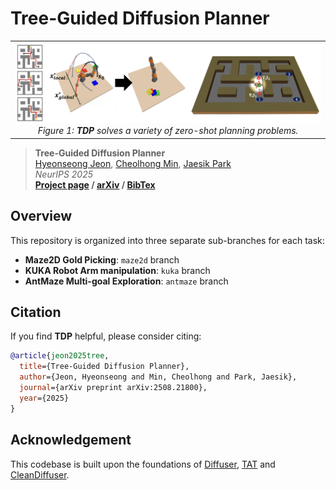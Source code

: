 # Tree-Guided Diffusion Planner

<table width="100%">
<tr><td align="center">
  <img src="assets/main.png" width="100%">
  <div><em>Figure 1: <strong>TDP</strong> solves a variety of zero-shot planning problems.</em></div>
</td></tr>
</table>

> __Tree-Guided Diffusion Planner__  
> [Hyeonseong Jeon](https://yeonsumia.github.io), [Cheolhong Min](https://cheolhong0916.github.io), [Jaesik Park](https://jaesik.info)  
> _NeurIPS 2025_  
> __[Project page](https://tree-diffusion-planner.github.io)&nbsp;/ [arXiv](https://arxiv.org/abs/2508.21800)&nbsp;/ [BibTex](#citation)__

## Overview
This repository is organized into three separate sub-branches for each task:

- <strong>Maze2D Gold Picking</strong>: `maze2d` branch
- <strong>KUKA Robot Arm manipulation</strong>: `kuka` branch
- <strong>AntMaze Multi-goal Exploration</strong>: `antmaze` branch

## Citation
If you find <strong>TDP</strong> helpful, please consider citing:
```bibtex
@article{jeon2025tree,
  title={Tree-Guided Diffusion Planner},
  author={Jeon, Hyeonseong and Min, Cheolhong and Park, Jaesik},
  journal={arXiv preprint arXiv:2508.21800},
  year={2025}
}
```

## Acknowledgement
This codebase is built upon the foundations of [Diffuser](https://github.com/jannerm/diffuser), [TAT](https://github.com/langfengQ/tree-diffusion-planner) and [CleanDiffuser](https://github.com/CleanDiffuserTeam/CleanDiffuser).